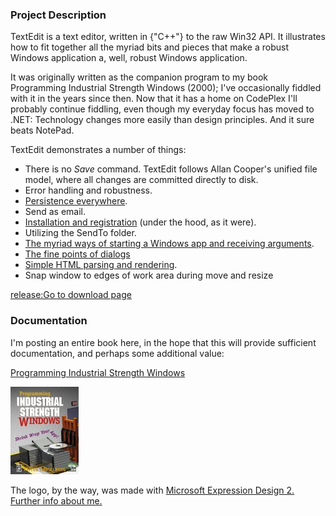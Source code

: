 ### Project Description

TextEdit is a text editor, written in {"C++"} to the raw Win32 API. It illustrates how to fit together all the myriad bits and pieces that make a robust Windows application a, well, robust Windows application.

It was originally written as the companion program to my book Programming Industrial Strength Windows (2000); I've occasionally fiddled with it in the years since then. Now that it has a home on CodePlex I'll probably continue fiddling, even though my everyday focus has moved to .NET: Technology changes more easily than design principles. And it sure beats NotePad.

TextEdit demonstrates a number of things:

* There is no _Save_ command. TextEdit follows Allan Cooper's unified file model, where all changes are committed directly to disk.
* Error handling and robustness.
* [Persistence everywhere](Chapter-10-—-Customization-and-Persistence).
* Send as email.
* [Installation and registration](Chapter-20-—-Setup,-and-Down-Again) (under the hood, as it were).
* Utilizing the SendTo folder.
* [The myriad ways of starting a Windows app and receiving arguments](Chapter-7-—-Off-the-Launch-Pad).
* [The fine points of dialogs](Chapter-13-—-About-Dialogs)
* [Simple HTML parsing and rendering](Sidebar_-The-HTML-Static-Control).
* Snap window to edges of work area during move and resize

[release:Go to download page](16713)

### Documentation

I'm posting an entire book here, in the hope that this will provide sufficient documentation, and perhaps some additional value:

[Programming Industrial Strength Windows](Programming-Industrial-Strength-Windows)

![](Home_pisw.jpg)

The logo, by the way, was made with [Microsoft Expression Design 2.](http://www.microsoft.com/expression/products/Overview.aspx?key=design)
[Further info about me.](http://petterhesselberg.com/)